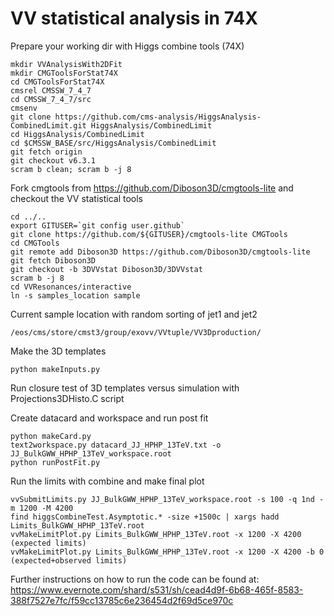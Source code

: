# VV statistical analysis in 74X

Prepare your working dir with Higgs combine tools (74X)

```
mkdir VVAnalysisWith2DFit
mkdir CMGToolsForStat74X
cd CMGToolsForStat74X
cmsrel CMSSW_7_4_7
cd CMSSW_7_4_7/src
cmsenv
git clone https://github.com/cms-analysis/HiggsAnalysis-CombinedLimit.git HiggsAnalysis/CombinedLimit
cd HiggsAnalysis/CombinedLimit
cd $CMSSW_BASE/src/HiggsAnalysis/CombinedLimit
git fetch origin
git checkout v6.3.1
scram b clean; scram b -j 8
```

Fork cmgtools from https://github.com/Diboson3D/cmgtools-lite and checkout the VV statistical tools

```
cd ../..
export GITUSER=`git config user.github`
git clone https://github.com/${GITUSER}/cmgtools-lite CMGTools
cd CMGTools
git remote add Diboson3D https://github.com/Diboson3D/cmgtools-lite
git fetch Diboson3D
git checkout -b 3DVVstat Diboson3D/3DVVstat
scram b -j 8
cd VVResonances/interactive
ln -s samples_location sample
```

Current sample location with random sorting of jet1 and jet2

```
/eos/cms/store/cmst3/group/exovv/VVtuple/VV3Dproduction/
```

Make the 3D templates
 
```
python makeInputs.py
```

Run closure test of 3D templates versus simulation with Projections3DHisto.C script

Create datacard and workspace and run post fit

```
python makeCard.py
text2workspace.py datacard_JJ_HPHP_13TeV.txt -o JJ_BulkGWW_HPHP_13TeV_workspace.root
python runPostFit.py
```

Run the limits with combine and make final plot

```
vvSubmitLimits.py JJ_BulkGWW_HPHP_13TeV_workspace.root -s 100 -q 1nd -m 1200 -M 4200
find higgsCombineTest.Asymptotic.* -size +1500c | xargs hadd Limits_BulkGWW_HPHP_13TeV.root
vvMakeLimitPlot.py Limits_BulkGWW_HPHP_13TeV.root -x 1200 -X 4200 (expected limits)
vvMakeLimitPlot.py Limits_BulkGWW_HPHP_13TeV.root -x 1200 -X 4200 -b 0 (expected+observed limits)
```

Further instructions on how to run the code can be found at:
https://www.evernote.com/shard/s531/sh/cead4d9f-6b68-465f-8583-388f7527e7fc/f59cc13785c6e236454d2f69d5ce970c
